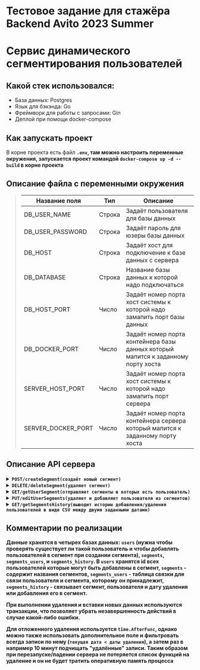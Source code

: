 # Тестовое задание для стажёра Backend Avito 2023 Summer
# Сервис динамического сегментирования пользователей


## Какой стек использовался:
* База данных: Postgres
* Язык для бэкэнда: Go
* Фреймворк для работы с запросами: Gin
* Деплой при помощи docker-compose

## Как запускать проект
В корне проекта есть файл <code><b>.env</code>, там можно настроить переменные окружения, 
запускается проект командой <code><b>docker-compose up -d --build</code> в корне проекта

## Описание файла с переменными окружения
> | Название поля      | Тип    | Описание                                                                          |
> |--------------------|--------|-----------------------------------------------------------------------------------|
> | DB_USER_NAME       | Строка | Задаёт пользователя для базы данных                                               |
> | DB_USER_PASSWORD   | Строка | Задаёт пароль для юзеры базы данных                                               |
> | DB_HOST            | Строка | Задаёт хост для подключение к базе данных с сервера                               |
> | DB_DATABASE        | Строка | Название базы данных к которой надо подключаться                                  |
> | DB_HOST_PORT       | Число  | Задаёт номер порта хост системы к которой надо замапить порт базы данных          |
> | DB_DOCKER_PORT     | Число  | Задаёт номер порта контейнера базы данных который мапится к заданному порту хоста |
> | SERVER_HOST_PORT   | Число  | Задаёт номер порта хост системы к которой надо замапить порт сервера              |
> | SERVER_DOCKER_PORT | Число  | Задаёт номер порта контейнера сервера который мапится к заданному порту хоста     |

## Описание API сервера


<details><summary><code>POST</code><code><b>/createSegment</b></code><code>(создаёт новый сегмент)</code></summary>
Принимает в качестве содержимого JSON с двумя полями: <code><b>segment_name</b></code> - названием сегмента для создания, имеющий строковый формат, является обязательным полем.
Второе поле <code><b>random_add</b></code> - опциональное поле, процент пользователей, которым надо добавить новый сегмент.

Возвращает JSON с полем <code><b>message</code> и значением равным "Operation executed successfully" в случае успеха
или JSON c полем <code><b>error</code> и описанием ошибки
</details>

<details><summary><code>DELETE</code><code><b>/deleteSegment</b></code><code>(удаляет сегмент)</code></summary>
Принимает в качестве содержимого JSON с единственным полем: <code><b>segment_name</b></code> - названием сегмента для удаления, имеющий строковый формат, является обязательным полем.
Удаляет сегменты у всех пользователей, из базы сегментов и из истории удаления/добавления пользователей в этот сегмент

Возвращает JSON с полем <code><b>message</code> и значением равным "Operation executed successfully" в случае успеха
или JSON c полем <code><b>error</code> и описанием ошибки
</details>

<details> <summary><code>GET</code><code><b>/getUserSegment</b></code><code>(отправляет сегменты в которых есть пользователь)</code></summary>
Принимает в качестве содержимого JSON с единственным полем: <code><b>user_id</b></code> - айди пользователя, имеющий целочисленный формат, является обязательным полем.

Возвращает JSON с полем <code><b>segment</code> и значением в виде массива строк, являющимся сегментами в которых состоит пользователь
или JSON c полем <code><b>error</code> и описанием ошибки

</details>

<details><summary><code><b>PUT</b></code><code><b>/editUserSegments</b></code><code>(удаляет и добавляет пользователя из сегментов)</code></summary>
Принимает в качестве содержимого JSON с тремя полями: <code><b>user_id</b></code> - айди пользователя, имеющий целочисленный формат, является обязательным полем и два поля
 <code><b>delete_segment</b></code> и  <code><b>add_segment</b></code> - массив строк, сегментов для удаления и второй - массив JSON структур с полями
<code><b>segment_name</b></code> и <code><b>delete_date</b></code> имя сегмента для добавления и когда его удалить (если нужно).

Возвращает JSON с полем <code><b>error</b></code> и описанием ошибки если произошла ошибка во время работы с сервером и базой данных либо JSON с тремя полями:
<code><b>deleted_segments</b></code>, <code><b>added_segments</b></code> и <code><b>errors</b></code>. Первые два поля это массив удаленных и добавленных сегментов, третий - массив
ошибок связанных с консистентностью данных (такого сегмента нет, пользователь уже в сегменте и так далее)


</details>

<details><summary><code><b>GET</b></code><code><b>/getSegmentsHistory</b></code><code>(выводит историю добавления/удаления пользователей в виде CSV между двумя заданными датами)</code></summary>
Принимает в качестве содержимого JSON с двумя обязательными полями <code><b>begin</b></code> и <code><b>end</b></code>, начало и конец временного промежутка
в формате <code><b>RFC 3339</b></code>

Возвращает CSV вида: <code><b>user_id</b></code>;<code><b>segment_id</b></code>;<code><b>action_date</b></code>;<code><b>action_type</b></code>


</details>


## Комментарии по реализации
Данные хранятся в четырех базах данных: <code><b>users</code><b> (нужна чтобы проверять существует ли такой пользователь и чтобы добавлять пользователей в сегмент при создании сегмента), <code><b>segments</code><b>, <code><b>segments_users</code><b>, и <code><b>segments_history</code><b>.
В <code><b>users</code><b> хранятся id всех пользователей которые могут быть добавлены в сегмент, <code><b>segments</code><b> - содержит названия сегментов, <code><b>segments_users</code><b> - таблица связки
для связи пользователя и сегмента, которому он принадлежит, <code><b>segments_history</code><b> - связывает сегмент, пользователя и дату удаления или добавления его в сегмент.

При выполнении удаления и вставки новых данных используются транзакции, что позволяет убрать незавершенность действий в случае какой-либо ошибки.

Для отложенного удаления используется <code><b>time.AfterFunc</code><b>, однако можно также использовать дополнительное поле и фильтровать всегда записи по нему (<code><b>текущая дата < даты удаления</code><b>),
а затем раз в например 10 минут подчищать "удалённые" записи. Таким образом при перезапуске/падении сервера не потеряется список функций на удаление и он не будет тратить оперативную память процесса